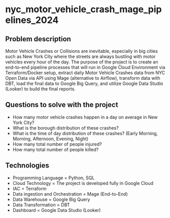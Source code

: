 # nyc_motor_vehicle_crash_mage_pipelines_2024

## Problem description
Motor Vehicle Crashes or Collisions are inevitable, especially in big cities such as New York City where the streets are always bustling with motor vehicles every hour of the day. The purpose of the project is to create an end-to-end pipeline processes that will run in Google Cloud Environment via Terraform/Docker setup, extract daily Motor Vehicle Crashes data from NYC Open Data via API using Mage (alternative to Airflow), transform data with DBT, load the final data to Google Big Query, and utilize Google Data Studio (Looker) to build the final reports. 

## Questions to solve with the project
- How many motor vehicle crashes happen in a day on average in New York City?
- What is the borough distribution of these crashes?
- What is the time of day distribution of these crashes? (Early Morning, Morning, Afternoon, Evening, Night)
- How many total number of people injured?
- How many total number of people killed?

## Technologies
- Programming Language = Python, SQL
- Cloud Technology = The project is developed fully in Google Cloud
- IAC = Terraform
- Data ingestion and Orchestration = Mage (End-to-End)
- Data Warehouse = Google Big Query
- Data Transformation = DBT
- Dashboard = Google Data Studio (Looker)



